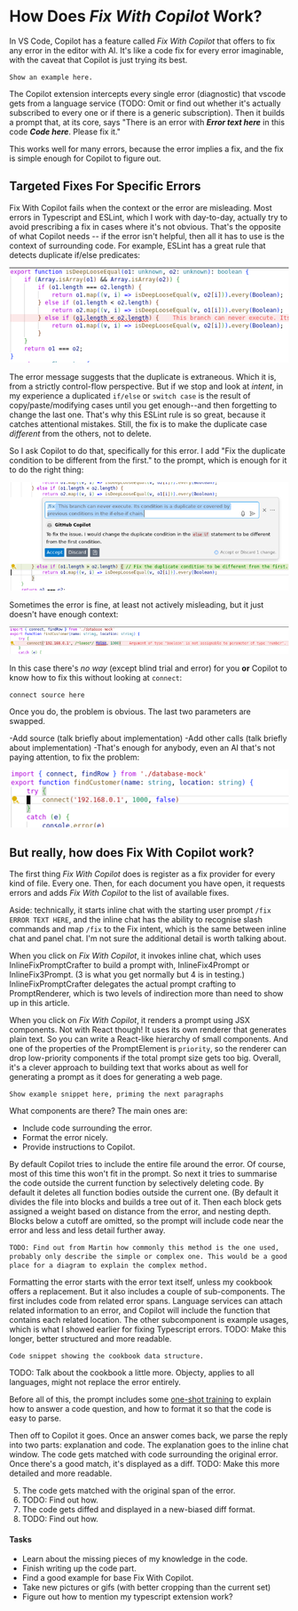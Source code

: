 # How Does *Fix With Copilot* Work?
In VS Code, Copilot has a feature called *Fix With Copilot* that offers to fix any error in the editor with AI. It's like a code fix for every error imaginable, with the caveat that Copilot is just trying its best.

	Show an example here.
	
The Copilot extension intercepts every single error (diagnostic) that vscode gets from a language service
(TODO: Omit or find out whether it's actually subscribed to every one or if there is a generic subscription).
Then it builds a prompt that, at its core, says "There is an error with ***Error text here*** in this code ***Code here***. Please fix it."

This works well for many errors, because the error implies a fix, and the fix is simple enough for Copilot to figure out. 

## Targeted Fixes For Specific Errors
Fix With Copilot fails when the context or the error are misleading. Most errors in Typescript and ESLint, which I work with day-to-day, actually try to avoid prescribing a fix in cases where it's not obvious. That's the opposite of what Copilot needs -- if the error isn't helpful, then all it has to use is the context of surrounding code. For example, ESLint has a great rule that detects duplicate if/else predicates:

![Invoking AI](images/ai-no-dupe-if-1.png)

The error message suggests that the duplicate is extraneous. Which it is, from a strictly control-flow perspective. But if we stop and look at *intent*, in my experience a duplicated `if/else` or `switch case` is the result of copy/paste/modifying cases until you get enough--and then forgetting to change the last one. That's why this ESLint rule is so great, because it catches attentional mistakes. Still, the fix is to make the duplicate case *different* from the others, not to delete.

So I ask Copilot to do that, specifically for this error. I add "Fix the duplicate condition to be different from the first." to the prompt, which is enough for it to do the right thing:
	
![After AI](images/ai-no-dupe-if-2.png)

Sometimes the error is fine, at least not actively misleading, but it just doesn't have enough context:
	
![Invoking AI](images/ai-bad-call-1.png)

In this case there's *no way* (except blind trial and error) for you **or** Copilot to know how to fix this without looking at `connect`:

	connect source here
Once you do, the problem is obvious. The last two parameters are swapped.

-Add source (talk briefly about implementation)
-Add other calls (talk briefly about implementation)
-That's enough for anybody, even an AI that's not paying attention, to fix the problem:

![After AI](images/ai-bad-call-2.png)


## But really, how does Fix With Copilot work?

The first thing *Fix With Copilot* does is register as a fix provider for every kind of file. Every one. Then, for each document you have open, it requests errors and adds *Fix With Copilot* to the list of available fixes.
<!-- see inlineChatCommand.ts:registerInlineChatCommands
and inlineChatCodeActions.ts:QuickFixesProvider -->

<!-- TODO: cut these two paragraphs -->
Aside: technically, it starts inline chat with the starting user prompt `/fix ERROR TEXT HERE`, and the inline chat has the ability to recognise slash commands and map `/fix` to the Fix intent, which is the same between inline chat and panel chat. I'm not sure the additional detail is worth talking about.

When you click on *Fix With Copilot*, it invokes inline chat, which uses InlineFixPromptCrafter to build a prompt with, InlineFix4Prompt or InlineFix3Prompt. (3 is what you get normally but 4 is in testing.)
InlineFixPromptCrafter delegates the actual prompt crafting to PromptRenderer, which is two levels of indirection more than need to show up in this article.
<!-- InlineFixPromptCrafter, PromptRenderer and *more* actually render the components and interact with the inline chat, but I am writing this to elide the non-prompt interfacing for starters.  -->

When you click on *Fix With Copilot*, it renders a prompt using JSX components. Not with React though! It uses its own renderer that generates plain text. So you can write a React-like hierarchy of small components. And one of the properties of the PromptElement is `priority`, so the renderer can drop low-priority components  if the total prompt size gets too big. Overall, it's a clever approach to building text that works about as well for generating a prompt as it does for generating a web page.
<!-- see inlineChatFix4Prompt.tsx (old version for now) -->

    Show example snippet here, priming the next paragraphs

What components are there? The main ones are:

- Include code surrounding the error.
- Format the error nicely.
- Provide instructions to Copilot.

By default Copilot tries to include the entire file around the error. Of course, most of this time this won't fit in the prompt. So next it tries to summarise the code outside the current function by selectively deleting code. By default it deletes all function bodies outside the current one.
(By default it divides the file into blocks and builds a tree out of it. Then each block gets assigned a weight based on distance from the error, and nesting depth. Blocks below a cutoff are omitted, so the prompt will include code near the error and less and less detail further away. 

    TODO: Find out from Martin how commonly this method is the one used, probably only describe the simple or complex one. This would be a good place for a diagram to explain the complex method.

Formatting the error starts with the error text itself, unless my cookbook offers a replacement. But it also includes a couple of sub-components. The first includes code from related error spans. Language services can attach related information to an error, and Copilot will include the function that contains each related location. The other subcomponent is example usages, which is what I showed earlier for fixing Typescript errors. TODO: Make this longer, better structured and more readable.

    Code snippet showing the cookbook data structure.

TODO: Talk about the cookbook a little more. Objecty, applies to all languages, might not replace the error entirely.

Before all of this, the prompt includes some [one-shot training](http://useful-link-here.com) to explain how to answer a code question, and how to format it so that the code is easy to parse.

Then off to Copilot it goes. Once an answer comes back, we parse the reply into two parts: explanation and code. The explanation goes to the inline chat window. The code gets matched with code surrounding the original error. Once there's a good match, it's displayed as a diff. TODO: Make this more detailed and more readable.

5. The code gets matched with the original span of the error.
6. TODO: Find out how.
7. The code gets diffed and displayed in a new-biased diff format.
8. TODO: Find out how.


#### Tasks
- Learn about the missing pieces of my knowledge in the code.
- Finish writing up the code part.
- Find a good example for base Fix With Copilot.
- Take new pictures or gifs (with better cropping than the current set)
- Figure out how to mention my typescript extension work?

